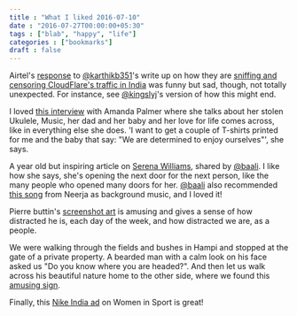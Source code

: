```yaml
---
title : "What I liked 2016-07-10"
date : "2016-07-27T00:00:00+05:30"
tags : ["blab", "happy", "life"]
categories : ["bookmarks"]
draft : false
---
```


Airtel's [response](https://twitter.com/airtelnews/status/753518084732878848) to [@karthikb351](https://twitter.com/karthikb351)'s write up on how they are [sniffing and
censoring CloudFlare's traffic in India](https://medium.com/@karthikb351/airtel-is-sniffing-and-censoring-cloudflares-traffic-in-india-and-they-don-t-even-know-it-90935f7f6d98#---0-257.ftneqcpnh) was funny but sad, though, not totally
unexpected. For instance, see [@kingslyj](https://twitter.com/kingslyj/status/753534036996460544/photo/1)'s version of how this might end.

I loved [this interview](https://www.theguardian.com/music/2016/jul/10/amanda-palmer-interview-you-got-me-singing) with Amanda Palmer where she talks about her stolen
Ukulele, Music, her dad and her baby and her love for life comes across, like
in everything else she does.  'I want to get a couple of T-shirts printed for
me and the baby that say: "We are determined to enjoy ourselves"', she says.

A year old but inspiring article on [Serena Williams](http://www.nytimes.com/2015/08/30/magazine/the-meaning-of-serena-williams.html), shared by [@baali](https://twitter.com/baali_).  I like
how she says, she's opening the next door for the next person, like the many
people who opened many doors for her. [@baali](https://twitter.com/baali_) also recommended [this song](https://youtube.com/watch?v=AxvUWofBdo4) from
Neerja as background music, and I loved it!

Pierre buttin's [screenshot art](http://www.pierrebuttin.com/work/dayonadevice/) is amusing and gives a sense of how distracted
he is, each day of the week, and how distracted we are, as a people.

We were walking through the fields and bushes in Hampi and stopped at the gate
of a private property.  A bearded man with a calm look on his face asked us "Do
you know where you are headed?".  And then let us walk across his beautiful
nature home to the other side, where we found this [amusing sign](https://slack-files.com/T0MUM6C66-F1SSJ0KC3-b85733e158).

Finally, this [Nike India ad](https://www.youtube.com/watch?v=Cm2EnrUAn8c) on Women in Sport is great!
